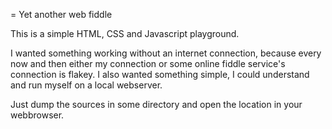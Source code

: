 = Yet another web fiddle

This is a simple HTML, CSS and Javascript playground.

I wanted something working without an internet connection, because every now and then either my connection or some online fiddle service's connection is flakey.
I also wanted something simple, I could understand and run myself on a local webserver.

Just dump the sources in some directory and open the location in your webbrowser.
